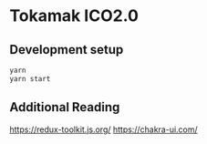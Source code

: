 # Tokamak ICO2.0

## Development setup

```sh
yarn
yarn start
```

## Additional Reading

https://redux-toolkit.js.org/
https://chakra-ui.com/
